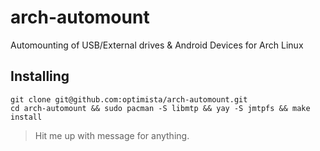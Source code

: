 # arch-automount
Automounting of USB/External drives &amp; Android Devices for Arch Linux

## Installing
```shell
git clone git@github.com:optimista/arch-automount.git
cd arch-automount && sudo pacman -S libmtp && yay -S jmtpfs && make install
```

> Hit me up with message for anything.
